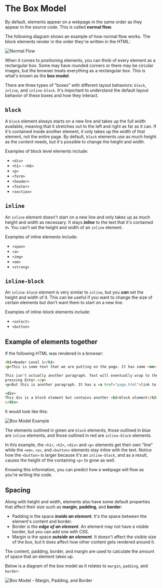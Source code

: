 # The Box Model

By default, elements appear on a webpage in the same order as they appear in the source code. This is called **normal flow**.

The following diagram shows an example of how normal flow works. The block elements render in the order they're written in the HTML:

![Normal Flow](https://user-images.githubusercontent.com/94882786/176085598-a31bec6b-94d5-48a7-af82-dc7f0513a016.png)

When it comes to positioning elements, you can think of every element as a rectangular box. Some may have rounded corners or there may be circular images, but the browser treats everything as a rectangular box. This is what's known as the **box model**.

There are three types of "boxes" with different layout behaviors: `block`, `inline`, and `inline-block`. It's important to understand the default layout behavior of these boxes and how they interact.

## `block`

A `block` element always starts on a new line and takes up the full width available, meaning that it stretches out to the left and right as far as it can. If it's contained inside another element, it only takes up the width of that element, not the entire page. By default, `block` elements use as much height as the content needs, but it's possible to change the height and width.

Examples of block level elements include:

-   `<div>`
-   `<h1>` - `<h6>`
-   `<p>`
-   `<form>`
-   `<header>`
-   `<footer>`
-   `<section>`

## `inline`

An `inline` element doesn't start on a new line and only takes up as much height and width as necessary. It stays **_inline_** to the text that it's contained in. You can't set the height and width of an `inline` element.

Examples of inline elements include:

-   `<span>`
-   `<a>`
-   `<img>`
-   `<em>`
-   `<strong>`

## `inline-block`

An `inline-block` element is very similar to `inline`, but you **_can_** set the height and width of it. This can be useful if you want to change the size of certain elements but don't want them to start on a new line.

Examples of inline-block elements include:

-   `<select>`
-   `<button>`

## Example of elements together

If the following HTML was rendered in a browser:

```html
<h1>Header Level 1</h1>
<p>This is some text that we are putting on the page. It has some <em>inline</em> elements as well.

This isn't actually another paragraph. Text will eventually wrap to the next line, but you can't put line breaks by
pressing Enter.</p>
<p>But this is another paragraph. It has a <a href="page.html">link to another page</a> within it. There's a button too! <button>Click Here</button></p>

<div>
This div is a block element but contains another <h2>block element</h2> that ends up on its own line.
</div>
```

It would look like this:

![Box Model Example](https://user-images.githubusercontent.com/94882786/176085662-24d57a96-bc67-4356-a225-50b4c1a55504.png)

The elements outlined in green are `block` elements, those outlined in blue are `inline` elements, and those outlined in red are `inline-block` elements.

In this example, the `<h1>`, `<h2>`, `<div>` and `<p>` elements get their own "line" while the `<em>`, `<a>`, and `<button>` elements stay inline with the text. Notice how the `<button>` is larger because it's an `inline-block`, and as a result, causes the height of the containing `<p>` to grow as well.

Knowing this information, you can predict how a webpage will flow as you're writing the code.

## Spacing

Along with height and width, elements also have some default properties that affect their size such as **margin**, **padding**, and **border**:

-   Padding is the space **_inside an element_**. It's the space between the element's content and border.
-   Border is the **_edge of an element_**. An element may not have a visible border, but you can add one with CSS.
-   Margin is the space **_outside an element_**. It doesn't affect the visible size of the box, but it does affect how other content gets rendered around it.

The content, padding, border, and margin are used to calculate the amount of space that an element takes up.

Below is a diagram of the box model as it relates to `margin`, `padding`, and `border`:

![Box Model - Margin, Padding, and Border](https://user-images.githubusercontent.com/94882786/176085703-422aae72-a94b-4d41-9447-097f2cfe3791.png)
